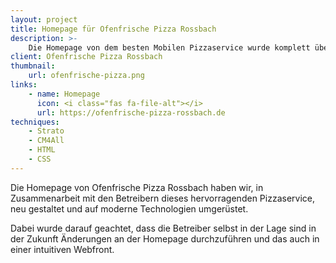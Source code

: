 ```yaml
---
layout: project
title: Homepage für Ofenfrische Pizza Rossbach
description: >-
    Die Homepage von dem besten Mobilen Pizzaservice wurde komplett überarbeitet und auf neue responsive Technologien umgerüstet.
client: Ofenfrische Pizza Rossbach
thumbnail:
    url: ofenfrische-pizza.png
links:
    - name: Homepage
      icon: <i class="fas fa-file-alt"></i>
      url: https://ofenfrische-pizza-rossbach.de
techniques:
    - Strato
    - CM4All
    - HTML
    - CSS
---
```


<!-- ToDo: Add translated description, etc. -->

Die Homepage von Ofenfrische Pizza Rossbach haben wir, in Zusammenarbeit mit den Betreibern dieses hervorragenden Pizzaservice, neu gestaltet und auf moderne Technologien umgerüstet.

Dabei wurde darauf geachtet, dass die Betreiber selbst in der Lage sind in der Zukunft Änderungen an der Homepage durchzuführen und das auch in einer intuitiven Webfront.


